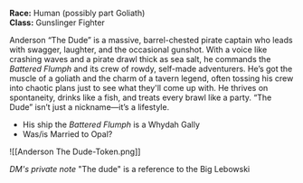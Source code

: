 **Race:** Human (possibly part Goliath)  
**Class:** Gunslinger Fighter

Anderson “The Dude” is a massive, barrel-chested pirate captain who leads with swagger, laughter, and the occasional gunshot. With a voice like crashing waves and a pirate drawl thick as sea salt, he commands the _Battered Flumph_ and its crew of rowdy, self-made adventurers. He’s got the muscle of a goliath and the charm of a tavern legend, often tossing his crew into chaotic plans just to see what they'll come up with. He thrives on spontaneity, drinks like a fish, and treats every brawl like a party. “The Dude” isn’t just a nickname—it’s a lifestyle.



- His ship the _Battered Flumph_ is a Whydah Gally
- Was/is Married to Opal?

![[Anderson The Dude-Token.png]]

*DM's private note*
"The dude" is a reference to the Big Lebowski  